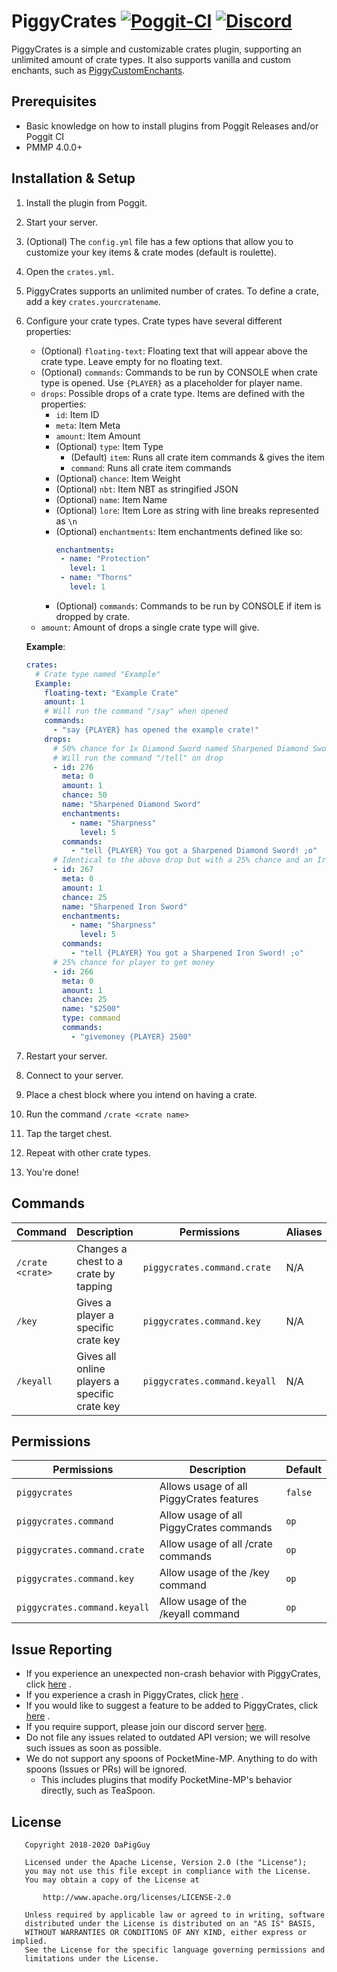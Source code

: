 # PiggyCrates [![Poggit-CI](https://poggit.pmmp.io/shield.dl/PiggyCrates)](https://poggit.pmmp.io/p/PiggyCrates) [![Discord](https://img.shields.io/discord/330850307607363585?logo=discord)](https://discord.gg/qmnDsSD)

PiggyCrates is a simple and customizable crates plugin, supporting an unlimited amount of crate types. It also supports
vanilla and custom enchants, such as [PiggyCustomEnchants](https://github.com/DaPigGuy/PiggyCustomEnchants/).

## Prerequisites

* Basic knowledge on how to install plugins from Poggit Releases and/or Poggit CI
* PMMP 4.0.0+

## Installation & Setup

1. Install the plugin from Poggit.
2. Start your server.
3. (Optional) The `config.yml` file has a few options that allow you to customize your key items & crate modes (default
   is roulette).
4. Open the `crates.yml`.
5. PiggyCrates supports an unlimited number of crates. To define a crate, add a key `crates.yourcratename`.
6. Configure your crate types. Crate types have several different properties:
    * (Optional) `floating-text`: Floating text that will appear above the crate type. Leave empty for no floating text.
    * (Optional) `commands`: Commands to be run by CONSOLE when crate type is opened. Use `{PLAYER}` as a placeholder
      for player name.
    * `drops`: Possible drops of a crate type. Items are defined with the properties:
        * `id`: Item ID
        * `meta`: Item Meta
        * `amount`: Item Amount
        * (Optional) `type`: Item Type
            * (Default) `item`: Runs all crate item commands & gives the item
            * `command`: Runs all crate item commands
        * (Optional) `chance`: Item Weight
        * (Optional) `nbt`: Item NBT as stringified JSON
        * (Optional) `name`: Item Name
        * (Optional) `lore`: Item Lore as string with line breaks represented as `\n`
        * (Optional) `enchantments`: Item enchantments defined like so:
          ```yaml
          enchantments:
           - name: "Protection"
             level: 1
           - name: "Thorns"
             level: 1
          ```
        * (Optional) `commands`: Commands to be run by CONSOLE if item is dropped by crate.
    * `amount`: Amount of drops a single crate type will give.

   **Example**:
   ```yaml
   crates:
     # Crate type named "Example"
     Example:
       floating-text: "Example Crate"
       amount: 1
       # Will run the command "/say" when opened
       commands:
         - "say {PLAYER} has opened the example crate!"
       drops:
         # 50% chance for 1x Diamond Sword named Sharpened Diamond Sword w/ Sharpness 5 enchantment
         # Will run the command "/tell" on drop
         - id: 276
           meta: 0
           amount: 1
           chance: 50
           name: "Sharpened Diamond Sword"
           enchantments:
             - name: "Sharpness"
               level: 5
           commands:
             - "tell {PLAYER} You got a Sharpened Diamond Sword! ;o"
         # Identical to the above drop but with a 25% chance and an Iron Sword
         - id: 267
           meta: 0
           amount: 1
           chance: 25
           name: "Sharpened Iron Sword"
           enchantments:
             - name: "Sharpness"
               level: 5
           commands:
             - "tell {PLAYER} You got a Sharpened Iron Sword! ;o"
         # 25% chance for player to get money
         - id: 266
           meta: 0
           amount: 1
           chance: 25
           name: "$2500"
           type: command
           commands:
             - "givemoney {PLAYER} 2500"
    ```
7. Restart your server.
8. Connect to your server.
9. Place a chest block where you intend on having a crate.
9. Run the command `/crate <crate name>`
10. Tap the target chest.
11. Repeat with other crate types.
12. You're done!

## Commands

| Command | Description | Permissions | Aliases
| --- | --- | --- | --- |
| `/crate <crate>` | Changes a chest to a crate by tapping | `piggycrates.command.crate` | N/A |
| `/key` | Gives a player a specific crate key | `piggycrates.command.key` | N/A |
| `/keyall` | Gives all online players a specific crate key | `piggycrates.command.keyall` | N/A |

## Permissions

| Permissions | Description | Default |
| --- | --- | --- |
| `piggycrates` | Allows usage of all PiggyCrates features | `false` |
| `piggycrates.command` | Allow usage of all PiggyCrates commands | `op` |
| `piggycrates.command.crate` | Allow usage of all /crate commands | `op` |
| `piggycrates.command.key` | Allow usage of the /key command | `op` |
| `piggycrates.command.keyall` | Allow usage of the /keyall command | `op` |

## Issue Reporting

* If you experience an unexpected non-crash behavior with PiggyCrates,
  click [here](https://github.com/DaPigGuy/PiggyCrates/issues/new?assignees=DaPigGuy&labels=bug&template=bug_report.md&title=)
  .
* If you experience a crash in PiggyCrates,
  click [here](https://github.com/DaPigGuy/PiggyCrates/issues/new?assignees=DaPigGuy&labels=bug&template=crash.md&title=)
  .
* If you would like to suggest a feature to be added to PiggyCrates,
  click [here](https://github.com/DaPigGuy/PiggyCrates/issues/new?assignees=DaPigGuy&labels=suggestion&template=suggestion.md&title=)
  .
* If you require support, please join our discord server [here](https://discord.gg/qmnDsSD).
* Do not file any issues related to outdated API version; we will resolve such issues as soon as possible.
* We do not support any spoons of PocketMine-MP. Anything to do with spoons (Issues or PRs) will be ignored.
    * This includes plugins that modify PocketMine-MP's behavior directly, such as TeaSpoon.

## License

```
   Copyright 2018-2020 DaPigGuy

   Licensed under the Apache License, Version 2.0 (the "License");
   you may not use this file except in compliance with the License.
   You may obtain a copy of the License at

       http://www.apache.org/licenses/LICENSE-2.0

   Unless required by applicable law or agreed to in writing, software
   distributed under the License is distributed on an "AS IS" BASIS,
   WITHOUT WARRANTIES OR CONDITIONS OF ANY KIND, either express or implied.
   See the License for the specific language governing permissions and
   limitations under the License.

```
